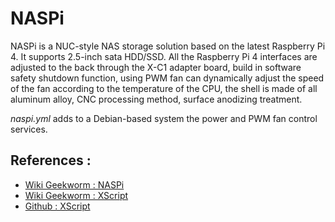 # NASPi

NASPi is a NUC-style NAS storage solution based on the latest Raspberry Pi 4. It supports 2.5-inch sata HDD/SSD. All the Raspberry Pi 4 interfaces are adjusted to the back through the X-C1 adapter board, build in software safety shutdown function, using PWM fan can dynamically adjust the speed of the fan according to the temperature of the CPU, the shell is made of all aluminum alloy, CNC processing method, surface anodizing treatment.

*naspi.yml* adds to a Debian-based system the power and PWM fan control services.

## References :

+ [Wiki Geekworm : NASPi](https://wiki.geekworm.com/NASPi)
+ [Wiki Geekworm : XScript](https://wiki.geekworm.com/XScript)
+ [Github : XScript](https://github.com/geekworm-com/xscript)

